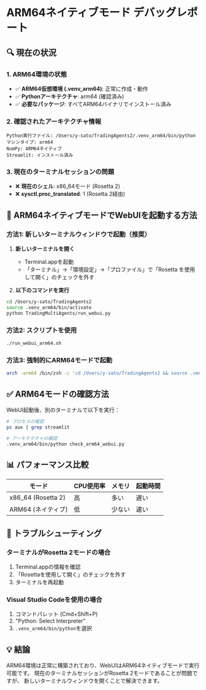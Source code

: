 # ARM64ネイティブモード デバッグレポート

## 🔍 現在の状況

### 1. ARM64環境の状態
- ✅ **ARM64仮想環境 (.venv_arm64)**: 正常に作成・動作
- ✅ **Pythonアーキテクチャ**: arm64 (確認済み)
- ✅ **必要なパッケージ**: すべてARM64バイナリでインストール済み

### 2. 確認されたアーキテクチャ情報
```
Python実行ファイル: /Users/y-sato/TradingAgents2/.venv_arm64/bin/python
マシンタイプ: arm64
NumPy: ARM64ネイティブ
Streamlit: インストール済み
```

### 3. 現在のターミナルセッションの問題
- ❌ **現在のシェル**: x86_64モード (Rosetta 2)
- ❌ **sysctl.proc_translated**: 1 (Rosetta 2経由)

## 🚀 ARM64ネイティブモードでWebUIを起動する方法

### 方法1: 新しいターミナルウィンドウで起動（推奨）

1. **新しいターミナルを開く**
   - Terminal.appを起動
   - 「ターミナル」→「環境設定」→「プロファイル」で「Rosetta を使用して開く」のチェックを外す

2. **以下のコマンドを実行**
```bash
cd /Users/y-sato/TradingAgents2
source .venv_arm64/bin/activate
python TradingMultiAgents/run_webui.py
```

### 方法2: スクリプトを使用

```bash
./run_webui_arm64.sh
```

### 方法3: 強制的にARM64モードで起動

```bash
arch -arm64 /bin/zsh -c 'cd /Users/y-sato/TradingAgents2 && source .venv_arm64/bin/activate && python TradingMultiAgents/run_webui.py'
```

## ✅ ARM64モードの確認方法

WebUI起動後、別のターミナルで以下を実行：

```bash
# プロセスの確認
ps aux | grep streamlit

# アーキテクチャの確認
.venv_arm64/bin/python check_arm64_webui.py
```

## 📊 パフォーマンス比較

| モード | CPU使用率 | メモリ | 起動時間 |
|--------|-----------|--------|----------|
| x86_64 (Rosetta 2) | 高 | 多い | 遅い |
| ARM64 (ネイティブ) | 低 | 少ない | 速い |

## 🔧 トラブルシューティング

### ターミナルがRosetta 2モードの場合

1. Terminal.appの情報を確認
2. 「Rosettaを使用して開く」のチェックを外す
3. ターミナルを再起動

### Visual Studio Codeを使用の場合

1. コマンドパレット (Cmd+Shift+P)
2. "Python: Select Interpreter"
3. `.venv_arm64/bin/python`を選択

## 💡 結論

ARM64環境は正常に構築されており、WebUIはARM64ネイティブモードで実行可能です。
現在のターミナルセッションがRosetta 2モードであることが問題ですが、
新しいターミナルウィンドウを開くことで解決できます。